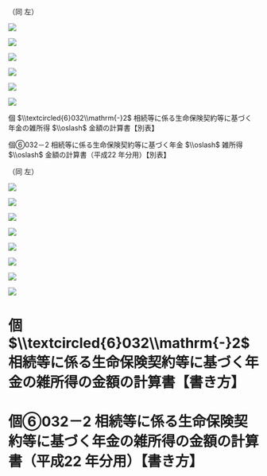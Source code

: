 （同 左）

![](https://www.nta.go.jp/tmp/a623705e-bb5a-4500-81c6-605dafd2da87/images/b7a9a78c4750ce5070a58ff84acc6e9d54755d0b2f883765742cd0fa09925d3a.jpg)

![](https://www.nta.go.jp/tmp/a623705e-bb5a-4500-81c6-605dafd2da87/images/cdd1ab792a20c004a097a2bf34eb088c1cdb39847e30fa91b04e80a65a0cd6b4.jpg)

![](https://www.nta.go.jp/tmp/a623705e-bb5a-4500-81c6-605dafd2da87/images/7e52aa7776e0685e2c665c1ab79e228f5e18942478d490927c993b187b32238e.jpg)

![](https://www.nta.go.jp/tmp/a623705e-bb5a-4500-81c6-605dafd2da87/images/a58bcbe0afdcfe8617357894a9b8885ccdde47737606664a633d7533347889d7.jpg)

![](https://www.nta.go.jp/tmp/a623705e-bb5a-4500-81c6-605dafd2da87/images/9fc657f54a3ef0c1d9d295270960f9b4984a5cd5d999e2a557ed98dec478594a.jpg)

![](https://www.nta.go.jp/tmp/a623705e-bb5a-4500-81c6-605dafd2da87/images/865b74e2e63b4ce2473c2b1a32b4992fdfd41f0c338d3130b432b127eb58c764.jpg)

個 $\\textcircled{6}032\\mathrm{-}2$ 相続等に係る生命保険契約等に基づく年金の雑所得 $\\oslash$ 金額の計算書【別表】

個⑥032－2 相続等に係る生命保険契約等に基づく年金 $\\oslash$ 雑所得 $\\oslash$ 金額の計算書（平成22 年分用）【別表】

（同 左）

![](https://www.nta.go.jp/tmp/a623705e-bb5a-4500-81c6-605dafd2da87/images/38897913c9c7db398083d5d7c6e11ddf50474cdb131befd7e939bb6dd5dccca6.jpg)

![](https://www.nta.go.jp/tmp/a623705e-bb5a-4500-81c6-605dafd2da87/images/7f9bf4dbdcbc37c000b6e0821215cc5f5c871fc6ff2012dbf1004e77d9b03268.jpg)

![](https://www.nta.go.jp/tmp/a623705e-bb5a-4500-81c6-605dafd2da87/images/676c916cccdfce8b21e6be24bf66d219eb08a015198a8ce53e78ae9ce666660f.jpg)

![](https://www.nta.go.jp/tmp/a623705e-bb5a-4500-81c6-605dafd2da87/images/d092f75e1cac681829e379c6f38f6fde3cc3b484bb9e08725e9ff24bae3fcb57.jpg)

![](https://www.nta.go.jp/tmp/a623705e-bb5a-4500-81c6-605dafd2da87/images/8bf452cc4a2fbf4dd5c02377745ea8074bedc437538fe3bc87846f1901ef5aa6.jpg)

![](https://www.nta.go.jp/tmp/a623705e-bb5a-4500-81c6-605dafd2da87/images/9b02a8addffb6b9d6694265cc0a0892a544cfbb8104893fa2a0db30869eb7deb.jpg)

![](https://www.nta.go.jp/tmp/a623705e-bb5a-4500-81c6-605dafd2da87/images/688bb3f8311ea13f65d12aa338fcbc71223596c342d13dc3e6688d1d811e6ad4.jpg)

![](https://www.nta.go.jp/tmp/a623705e-bb5a-4500-81c6-605dafd2da87/images/775a31cacea21748341d5ee05cb5922fb7e4317eb41019e8c7ec5543a774ceac.jpg)

# 個 $\\textcircled{6}032\\mathrm{-}2$ 相続等に係る生命保険契約等に基づく年金の雑所得の金額の計算書【書き方】

# 個⑥032－2 相続等に係る生命保険契約等に基づく年金の雑所得の金額の計算書（平成22 年分用）【書き方】
